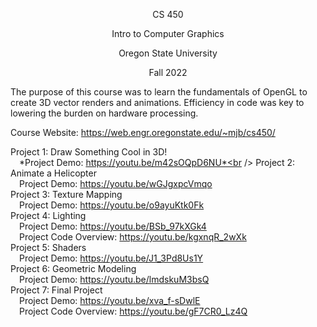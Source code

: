 <p align="center">CS 450</p>

<p align="center">Intro to Computer Graphics</p>

<p align="center">Oregon State University</p>

<p align="center">Fall 2022</p>

The purpose of this course was to learn the fundamentals of OpenGL to create 3D vector renders and animations. Efficiency in code was key to lowering the burden on hardware processing.<br />

Course Website: https://web.engr.oregonstate.edu/~mjb/cs450/<br />

Project 1: Draw Something Cool in 3D!<br />
&emsp;*Project Demo: https://youtu.be/m42sOQpD6NU*<br />
Project 2: Animate a Helicopter<br />
&emsp;Project Demo: https://youtu.be/wGJgxpcVmqo<br />
Project 3: Texture Mapping<br />
&emsp;Project Demo: https://youtu.be/o9ayuKtk0Fk<br />
Project 4: Lighting<br />
&emsp;Project Demo: https://youtu.be/BSb_97kXGk4<br />
&emsp;Project Code Overview: https://youtu.be/kgxnqR_2wXk<br />
Project 5: Shaders<br />
&emsp;Project Demo: https://youtu.be/J1_3Pd8Us1Y<br />
Project 6: Geometric Modeling<br />
&emsp;Project Demo: https://youtu.be/lmdskuM3bsQ<br />
Project 7: Final Project<br />
&emsp;Project Demo: https://youtu.be/xva_f-sDwlE<br />
&emsp;Project Code Overview: https://youtu.be/gF7CR0_Lz4Q<br />
